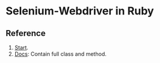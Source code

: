 # Selenium-Webdriver in Ruby
## Reference
1. [Start](https://docs.seleniumhq.org/).
2. [Docs](https://www.rubydoc.info/gems/selenium-webdriver/3.141.0): Contain full class and method.